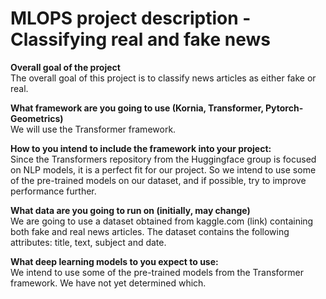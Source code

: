 MLOPS project description - Classifying real and fake news
==============================

**Overall goal of the project**\
The overall goal of this project is to classify news articles as either fake or real. 

**What framework are you going to use (Kornia, Transformer, Pytorch-Geometrics)**\
We will use the Transformer framework.

**How to you intend to include the framework into your project:**\
Since the Transformers repository from the Huggingface group is focused on NLP models, it is a perfect fit for our project.
So we intend to use some of the pre-trained models on our dataset, and if possible, try to improve performance further.

**What data are you going to run on (initially, may change)**\
We are going to use a dataset obtained from kaggle.com (link) containing both fake and real news articles. 
The dataset contains the following attributes: title, text, subject and date.

**What deep learning models to you expect to use:**\
We intend to use some of the pre-trained models from the Transformer framework. We have not yet determined which.
